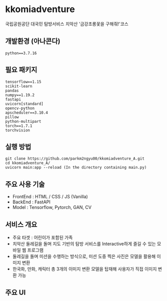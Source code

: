 # kkomiadventure
국립공원공단 대국민 탐방서비스 치악산 '금강초롱꽃을 구해줘!'코스

## 개발환경 (아나콘다)
```
python==3.7.16
```

## 필요 패키지
```
tensorflow==1.15
scikit-learn
pandas
numpy==1.19.2
fastapi
uvicorn[standard]
opencv-python
apscheduler==3.10.4
pillow
python-multipart
torch==1.7.1
torchvision
```

## 실행 방법
```
git clone https://github.com/parkm2ngyu00/kkomiadventure_A.git
cd kkomiadventure_A/
uvicorn main:app --reload (In the directory containing main.py)
```

## 주요 사용 기술
- FrontEnd : HTML / CSS / JS (Vanilla)
- BackEnd : FastAPI
- Model : Tensorflow, Pytorch, GAN, CV

## 서비스 개요
- 주요 타겟 : 어린이가 포함된 가족
- 치악산 둘레길을 돌며 지도 기반의 탐방 서비스를 Interactive하게 즐길 수 있는 모바일 웹 프로그램
- 둘레길을 돌며 미션을 수행하는 방식으로, 미션 도중 찍은 사진은 모델을 활용해 이미지 변환
- 한국화, 만화, 캐릭터 총 3개의 이미지 변환 모델을 탑재해 사용자가 직접 이미지 변환 가능

## 주요 UI

